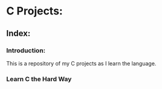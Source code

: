 # C Projects:

## Index:

### Introduction:

This is a repository of my C projects as I learn the language.

### Learn C the Hard Way
